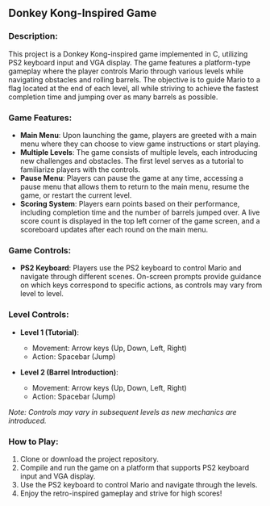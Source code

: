 ## Donkey Kong-Inspired Game

### Description:
This project is a Donkey Kong-inspired game implemented in C, utilizing PS2 keyboard input and VGA display. The game features a platform-type gameplay where the player controls Mario through various levels while navigating obstacles and rolling barrels. The objective is to guide Mario to a flag located at the end of each level, all while striving to achieve the fastest completion time and jumping over as many barrels as possible.

### Game Features:
- **Main Menu**: Upon launching the game, players are greeted with a main menu where they can choose to view game instructions or start playing.
- **Multiple Levels**: The game consists of multiple levels, each introducing new challenges and obstacles. The first level serves as a tutorial to familiarize players with the controls.
- **Pause Menu**: Players can pause the game at any time, accessing a pause menu that allows them to return to the main menu, resume the game, or restart the current level.
- **Scoring System**: Players earn points based on their performance, including completion time and the number of barrels jumped over. A live score count is displayed in the top left corner of the game screen, and a scoreboard updates after each round on the main menu.

### Game Controls:
- **PS2 Keyboard**: Players use the PS2 keyboard to control Mario and navigate through different scenes. On-screen prompts provide guidance on which keys correspond to specific actions, as controls may vary from level to level.

### Level Controls:
- **Level 1 (Tutorial)**:
  - Movement: Arrow keys (Up, Down, Left, Right)
  - Action: Spacebar (Jump)

- **Level 2 (Barrel Introduction)**:
  - Movement: Arrow keys (Up, Down, Left, Right)
  - Action: Spacebar (Jump)

*Note: Controls may vary in subsequent levels as new mechanics are introduced.*

### How to Play:
1. Clone or download the project repository.
2. Compile and run the game on a platform that supports PS2 keyboard input and VGA display.
3. Use the PS2 keyboard to control Mario and navigate through the levels.
4. Enjoy the retro-inspired gameplay and strive for high scores!

